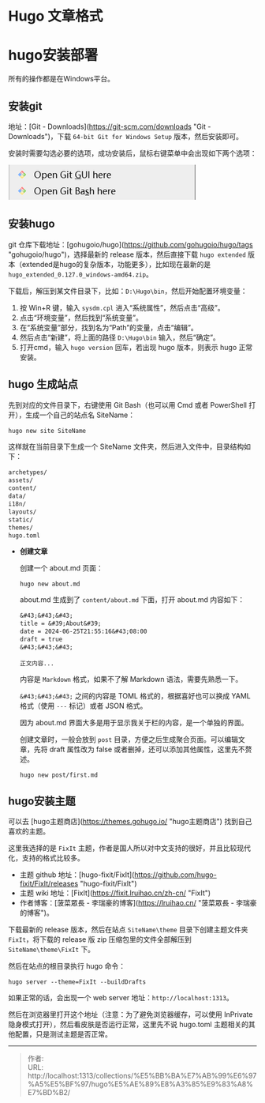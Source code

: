 # Hugo 文章格式


# hugo安装部署

所有的操作都是在Windows平台。

## 安装git

地址：[Git - Downloads](https://git-scm.com/downloads &#34;Git - Downloads&#34;)，下载 `64-bit Git for Windows Setup` 版本，然后安装即可。

安装时需要勾选必要的选项，成功安装后，鼠标右键菜单中会出现如下两个选项：

![](image/image_Ov1sRufoOb.png)

## 安装hugo

git 仓库下载地址：[gohugoio/hugo](https://github.com/gohugoio/hugo/tags &#34;gohugoio/hugo&#34;)，选择最新的 release 版本，然后直接下载 `hugo extended` 版本（extended是hugo的复杂版本，功能更多），比如现在最新的是 `hugo_extended_0.127.0_windows-amd64.zip`。

下载后，解压到某文件目录下，比如：`D:\Hugo\bin`，然后开始配置环境变量：

1. 按 Win&#43;R 键，输入 `sysdm.cpl`  进入“系统属性”，然后点击“高级”。
2. 点击“环境变量”，然后找到“系统变量”。
3. 在“系统变量”部分，找到名为“Path”的变量，点击“编辑”。
4. 然后点击“新建”，将上面的路径 `D:\Hugo\bin` 输入，然后“确定”。
5. 打开cmd，输入 `hugo version` 回车，若出现 hugo 版本，则表示 hugo 正常安装。

## hugo 生成站点

先到对应的文件目录下，右键使用 Git Bash（也可以用 Cmd 或者 PowerShell 打开），生成一个自己的站点名 SiteName：

```纯文本
hugo new site SiteName
```

这样就在当前目录下生成一个 SiteName 文件夹，然后进入文件中，目录结构如下：

```纯文本
archetypes/
assets/
content/
data/
i18n/
layouts/
static/
themes/
hugo.toml
```

- **创建文章**

  创建一个 about.md 页面：
  ```纯文本
  hugo new about.md
  ```
  about.md 生成到了 `content/about.md` 下面，打开 about.md 内容如下：
  ```纯文本
  &#43;&#43;&#43;
  title = &#39;About&#39;
  date = 2024-06-25T21:55:16&#43;08:00
  draft = true
  &#43;&#43;&#43;

  正文内容...

  ```
  内容是 `Markdown` 格式，如果不了解 Markdown 语法，需要先熟悉一下。

  `&#43;&#43;&#43;` 之间的内容是 TOML 格式的，根据喜好也可以换成 YAML 格式（使用 `---` 标记）或者 JSON 格式。

  因为 about.md 界面大多是用于显示我关于栏的内容，是一个单独的界面。

  创建文章时，一般会放到 `post` 目录，方便之后生成聚合页面。可以编辑文章，先将 draft 属性改为  false 或者删掉，还可以添加其他属性，这里先不赘述。
  ```纯文本
  hugo new post/first.md
  ```

## hugo安装主题

可以去 [hugo主题商店](https://themes.gohugo.io/ &#34;hugo主题商店&#34;) 找到自己喜欢的主题。

这里我选择的是 `FixIt` 主题，作者是国人所以对中文支持的很好，并且比较现代化，支持的格式比较多。

- 主题 github 地址：[hugo-fixit/FixIt](https://github.com/hugo-fixit/FixIt/releases &#34;hugo-fixit/FixIt&#34;)
- 主题 wiki 地址：[FixIt](https://fixit.lruihao.cn/zh-cn/ &#34;FixIt&#34;)
- 作者博客：[菠菜眾長 - 李瑞豪的博客](https://lruihao.cn/ &#34;菠菜眾長 - 李瑞豪的博客&#34;)。

下载最新的 release 版本，然后在站点 `SiteName\theme` 目录下创建主题文件夹 `FixIt`，将下载的 release 版 zip 压缩包里的文件全部解压到 `SiteName\theme\FixIt` 下。

然后在站点的根目录执行 hugo 命令：

```纯文本
hugo server --theme=FixIt --buildDrafts
```

如果正常的话，会出现一个 web server 地址：`http://localhost:1313`。

然后在浏览器里打开这个地址（注意：为了避免浏览器缓存，可以使用 InPrivate 隐身模式打开），然后看皮肤是否运行正常，这里先不说 hugo.toml 主题相关的其他配置，只是测试主题是否正常。


---

> 作者:   
> URL: http://localhost:1313/collections/%E5%BB%BA%E7%AB%99%E6%97%A5%E5%BF%97/hugo%E5%AE%89%E8%A3%85%E9%83%A8%E7%BD%B2/  

